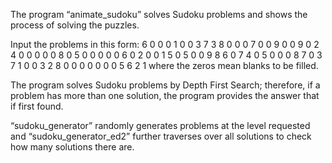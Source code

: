 The program “animate_sudoku” solves Sudoku problems and shows the process of solving the puzzles. 

Input the problems in this form:
6 0 0 0 1 0 0 3 7 
3 8 0 0 0 7 0 0 9 
0 0 9 0 2 4 0 0 0 
0 0 8 0 5 0 0 0 0 
0 6 0 2 0 0 1 5 0 
5 0 0 9 8 6 0 7 4 
0 5 0 0 0 8 7 0 3 
7 1 0 0 3 2 8 0 0 
0 0 0 0 0 5 6 2 1
where the zeros mean blanks to be filled.

The program solves Sudoku problems by Depth First Search; therefore, if a problem has more than one solution, the program provides the answer that if first found. 

“sudoku_generator” randomly generates problems at the level requested and  “sudoku_generator_ed2” further traverses over all solutions to check how many solutions there are.